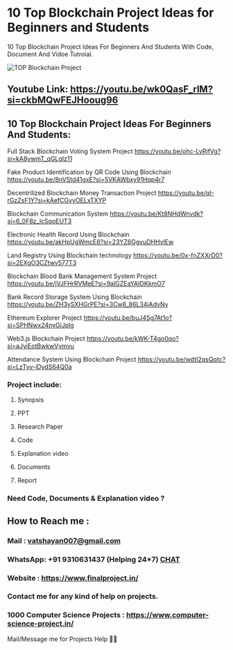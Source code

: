 # 10 Top Blockchain Project Ideas for Beginners and Students
10 Top Blockchain Project Ideas For Beginners And Students With Code, Document And Vidoe Tutroial.

![TOP Blockchain Project ](https://github.com/user-attachments/assets/64166a38-90b6-4648-90e9-31bb0bf4f712)

## Youtube Link: https://youtu.be/wk0QasF_rlM?si=ckbMQwFEJHooug96

## 10 Top Blockchain Project Ideas For Beginners And Students:

Full Stack Blockchain Voting System Project	https://youtu.be/ohc-LvRjfVg?si=kA8ywmT_qGLgIz11

Fake Product Identification by QR Code Using Blockchain	https://youtu.be/8nVStd41gxE?si=5VKAWbxy91Hqp4r7

Decentrilized Blockchain Money Transaction Project 	https://youtu.be/qI-rGzZsF1Y?si=kAefCGvyOELxTXYP

Blockchain Communication System	https://youtu.be/Kt8NHdWnvdk?si=6_0F8z_lcSqoEUT3

Electronic Health Record Using Blockchain	https://youtu.be/akHpUgWmcE8?si=23YZ6GgvuDHHvlEw

Land Registry Using Blockchain technology	https://youtu.be/0x-fnZXXrD0?si=2EXgO3CZtwv577T3

Blockchain Blood Bank Management System Project	https://youtu.be/jVJFHrRVMeE?si=9alGZEaYAlOKkmO7

Bank Record Storage System Using Blockchain	https://youtu.be/ZH3ySXHGrPE?si=3Cw8_86L34jAdvNy

Ethereum Explorer Project	https://youtu.be/buJ4Sg7At1o?si=SPHNwx24nyGiJplg

Web3.js Blockchain Project	https://youtu.be/kWK-T4go0qo?si=aJyiEotBwkwVymvu

Attendance System Using Blockchain Project	https://youtu.be/wdtI2qsQptc?si=LzTyv-jDydS64Q0a

### Project include: 

1. Synopsis

2. PPT

3. Research Paper


4. Code

5. Explanation video

6. Documents

7. Report


### Need Code, Documents & Explanation video ? 

## How to Reach me :

### Mail : vatshayan007@gmail.com 

### WhatsApp: +91 9310631437 (Helping 24*7) **[CHAT](https://wa.me/message/CHWN2AHCPMAZK1)** 

### Website : https://www.finalproject.in/

### Contact me for any kind of help on projects.
### 1000 Computer Science Projects : https://www.computer-science-project.in/


Mail/Message me for Projects Help 🙏🏻
